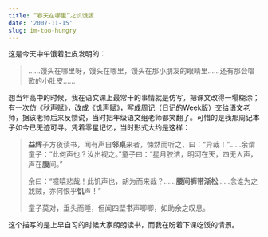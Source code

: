 ```yaml
---
title: “春天在哪里”之饥饿版
date: '2007-11-15'
slug: im-too-hungry
---
```


这是今天中午饿着肚皮发明的：

> ……馒头在哪里呀，馒头在哪里，馒头在那小朋友的眼睛里……还有那会唱歌的小肚皮……

想当年高中的时候，我在语文课上最常干的事情就是仿写，把课文改得一塌糊涂；有一次仿《秋声赋》，改成《饥声赋》，写成周记（日记的Week版）交给语文老师，据该老师后来反馈说，当时把年级语文组老师都笑翻了。可惜的是我那周记本子如今已无迹可寻。凭着零星记忆，当时形式大约是这样：

> **益辉**子方夜读书，闻有声自**邻桌**来者，悚然而听之，曰：“异哉！”……余谓童子：“此何声也？汝出视之。”童子曰：“星月胶洁，明河在天，四无人声，声在**腹**间。”
> 
> 余曰：“噫嘻悲哉！此饥声也，胡为而来哉？……**腰间裤带渐松**……念谁为之戕贼，亦何恨乎**饥**声！”
> 
> 童子莫对，垂头而睡，但闻四壁**书**声唧唧，如助余之叹息。

这个描写的是上早自习的时候大家朗朗读书，而我在盼着下课吃饭的情景。

